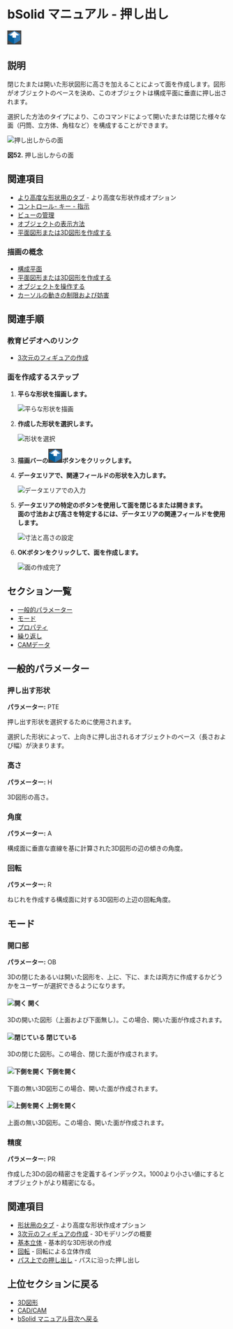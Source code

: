 # bSolid マニュアル - 押し出し

![押し出しアイコン](../../../FIGURE/15-icone/b15b0001/Draw_Solid_Extrusion.png)

## 説明

閉じたまたは開いた形状図形に高さを加えることによって面を作成します。図形がオブジェクトのベースを決め、このオブジェクトは構成平面に垂直に押し出されます。

選択した方法のタイプにより、このコマンドによって開いたまたは閉じた様々な面（円筒、立方体、角柱など）を構成することができます。

![押し出しからの面](../../../FIGURE/08/arte4/b08t0181.jpg)

**図52.** 押し出しからの面

## 関連項目

- [より高度な形状用のタブ](../../04-Geo2D/README.md) - より高度な形状作成オプション
- [コントロール- キー - 指示](../_HTM_PARTI/H1-barreS-C.md#コントロール-キー-指示)
- [ビューの管理](../../../_USO-bSuiteComuni/Gestione-viste.md)
- [オブジェクトの表示方法](../../../_USO-bSuiteComuni/visualiz-oggetti.md)
- [平面図形または3D図形を作成する](../02-Nozioni/Dis-figure.md#平面図形または3D図形を作成する)

### 描画の概念

- [構成平面](../02-Nozioni/PianoCostr.md#構成平面)
- [平面図形または3D図形を作成する](../02-Nozioni/Dis-figure.md#平面図形または3D図形を作成する)
- [オブジェクトを操作する](../02-Nozioni/oggetti.md#オブジェクトを操作する)
- [カーソルの動きの制限および妨害](../02-Nozioni/puntatore.md#カーソルの動きの制限および妨害)

## 関連手順

### 教育ビデオへのリンク
- [3次元のフィギュアの作成](../09-VIDEO.md)

### 面を作成するステップ

1. **平らな形状を描画します。**

   ![平らな形状を描画](../../../FIGURE/10-videateComplete/arte4/b10b0411.gif)

2. **作成した形状を選択します。**

   ![形状を選択](../../../FIGURE/10-videateComplete/arte4/b10b0412.gif)

3. **描画バーの![押し出しアイコン](../../../FIGURE/15-icone/b15b0001/Draw_Solid_Extrusion.png)ボタンをクリックします。**

4. **データエリアで、関連フィールドの形状を入力します。**

   ![データエリアでの入力](../../../FIGURE/10-videateComplete/arte4/b10b0413.gif)

5. **データエリアの特定のボタンを使用して面を閉じるまたは開きます。**  
   **面の寸法および高さを特定するには、データエリアの関連フィールドを使用します。**

   ![寸法と高さの設定](../../../FIGURE/10-videateComplete/arte4/b10b0414.gif)

6. **OKボタンをクリックして、面を作成します。**

   ![面の作成完了](../../../FIGURE/10-videateComplete/arte4/b10t0415.gif)

## セクション一覧

- [一般的パラメーター](#一般的パラメーター)
- [モード](#モード)
- [プロパティ](../../04-Geo2D/README.md#プロパティ)
- [繰り返し](../../04-Geo2D/README.md#繰り返し)
- [CAMデータ](../../04-Geo2D/README.md#CAMデータ)

## 一般的パラメーター

### 押し出す形状
**パラメーター:** PTE

押し出す形状を選択するために使用されます。

選択した形状によって、上向きに押し出されるオブジェクトのベース（長さおよび幅）が決まります。

### 高さ
**パラメーター:** H

3D図形の高さ。

### 角度
**パラメーター:** A

構成面に垂直な直線を基に計算された3D図形の辺の傾きの角度。

### 回転
**パラメーター:** R

ねじれを作成する構成面に対する3D図形の上辺の回転角度。

## モード

### 開口部
**パラメーター:** OB

3Dの閉じたあるいは開いた図形を、上に、下に、または両方に作成するかどうかをユーザーが選択できるようになります。

#### ![開く](../../../FIGURE/15-icone/b15b0001/Draw_Solid_Open.png) 開く
3Dの開いた図形（上面および下面無し）。この場合、開いた面が作成されます。

#### ![閉じている](../../../FIGURE/15-icone/b15b0001/Draw_Solid_Close.png) 閉じている
3Dの閉じた図形。この場合、閉じた面が作成されます。

#### ![下側を開く](../../../FIGURE/15-icone/b15b0001/Draw_Solid_OpenBottom.png) 下側を開く
下面の無い3D図形この場合、開いた面が作成されます。

#### ![上側を開く](../../../FIGURE/15-icone/b15b0001/Draw_Solid_OpenTop.png) 上側を開く
上面の無い3D図形。この場合、開いた面が作成されます。

### 精度
**パラメーター:** PR

作成した3Dの図の精密さを定義するインデックス。1000より小さい値にするとオブジェクトがより精密になる。

## 関連項目

- [形状用のタブ](../../04-Geo2D/README.md) - より高度な形状作成オプション
- [3次元のフィギュアの作成](../README.md) - 3Dモデリングの概要
- [基本立体](./02-06-01_solid_primitives.md) - 基本的な3D形状の作成
- [回転](./02-06-03_revolution.md) - 回転による立体作成
- [パス上での押し出し](./02-06-04_sweep.md) - パスに沿った押し出し

## 上位セクションに戻る

- [3D図形](./README.md)
- [CAD/CAM](../README.md)
- [bSolid マニュアル目次へ戻る](../../README.md) 
